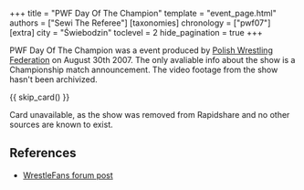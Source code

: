 +++
title = "PWF Day Of The Champion"
template = "event_page.html"
authors = ["Sewi The Referee"]
[taxonomies]
chronology = ["pwf07"]
[extra]
city = "Świebodzin"
toclevel = 2
hide_pagination = true
+++

PWF Day Of The Champion was a event produced by [Polish Wrestling Federation](@/o/pwf07.md) on August 30th 2007. The only avaliable info about the show is a Championship match announcement. The video footage from the show hasn't been archivized.

{{ skip_card() }}

Card unavailable, as the show was removed from Rapidshare and no other sources are known to exist.

## References

* [WrestleFans forum post](https://wrestlefans.pl/forum/viewtopic.php?f=59&t=2234&start=0)

